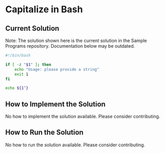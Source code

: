 # Capitalize in Bash

## Current Solution

Note: The solution shown here is the current solution in the Sample Programs repository. Documentation below may be outdated.

```Bash
#!/bin/bash

if [ -z "$1" ]; then
    echo "Usage: please provide a string"
    exit 1
fi

echo ${1^}

```

## How to Implement the Solution

No how to implement the solution available. Please consider contributing.

## How to Run the Solution

No how to run the solution available. Please consider contributing.
